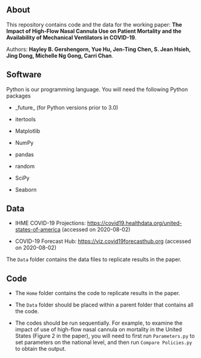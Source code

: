 ## About
This repository contains code and the data for the working paper: **The Impact of High-Flow Nasal Cannula Use on Patient Mortality and the Availability of Mechanical Ventilators in COVID-19**. 

Authors: **Hayley B. Gershengorn, Yue Hu, Jen-Ting Chen, S. Jean Hsieh, Jing Dong, Michelle Ng Gong, Carri Chan**. 

## Software
Python is our programming language. You will need the following Python packages

- \_future\_ (for Python versions prior to 3.0)

- itertools

- Matplotlib

- NumPy

- pandas

- random

- SciPy

- Seaborn

## Data

- IHME COVID-19 Projections: https://covid19.healthdata.org/united-states-of-america (accessed on 2020-08-02)

- COVID-19 Forecast Hub: https://viz.covid19forecasthub.org (accessed on 2020-08-02)

The `Data` folder contains the data files to replicate results in the paper. 

## Code

- The `Home` folder contains the code to replicate results in the paper. 

- The `Data` folder should be placed within a parent folder that contains all the code. 

- The codes should be run sequentially. For example, to examine the impact of use of high-flow nasal cannula on mortality in the United States (Figure 2 in the paper), you will need to first run `Parameters.py` to set parameters on the national level, and then run `Compare Policies.py` to obtain the output. 
